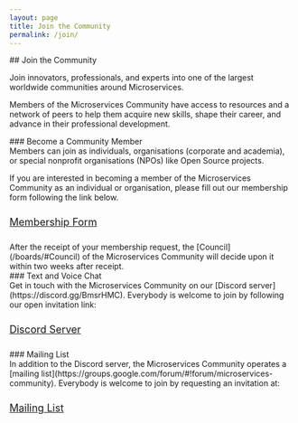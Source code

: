 ```yaml
---
layout: page
title: Join the Community
permalink: /join/
---
```


<div class="container">
<div class="row">
<div class="col-xs-12" markdown="1">

<div class="section-title" markdown="1">
## Join the Community
</div>

Join innovators, professionals, and experts into one of the largest worldwide communities around Microservices.

Members of the Microservices Community have access to resources and a network of peers to help them acquire new skills, shape their career, and advance in their professional development.

<div class="section-title" markdown="1">
### Become a Community Member
</div>
Members can join as individuals, organisations (corporate and academia), or special nonprofit organisations (NPOs) like Open Source projects.

If you are interested in becoming a member of the Microservices Community as an individual or organisation, please fill out our membership form following the link below.
<div class="text-center" style="font-size:18px;margin-bottom:25px;margin-top:25px;">
<a class="btn btn-primary" target="_blank" href="https://docs.google.com/forms/d/e/1FAIpQLSfZI_kdxMnJWSH7le8oXxbN6z_fXszaQpIkdZeU0fa_FZRqfQ/viewform?usp=sharing">Membership Form <i class="fa fa-external-link" aria-hidden="true"></i></a>
</div>
After the receipt of your membership request, the [Council](/boards/#Council) of the Microservices Community will decide upon it within two weeks after receipt.

<div class="section-title" markdown="1">
### Text and Voice Chat
</div>
Get in touch with the Microservices Community on our [Discord server](https://discord.gg/BmsrHMC).
Everybody is welcome to join by following our open invitation link:

<div class="text-center" style="font-size:18px;margin-bottom:25px;margin-top:25px;">
<a class="btn btn-primary" target="_blank" href="https://discord.gg/BmsrHMC">Discord Server <i class="fa fa-external-link" aria-hidden="true"></i>
</a>
</div>

<div class="section-title" markdown="1">
### Mailing List
</div>
In addition to the Discord server, the Microservices Community operates a [mailing list](https://groups.google.com/forum/#!forum/microservices-community).
Everybody is welcome to join by requesting an invitation at:

<div class="text-center" style="font-size:18px;margin-bottom:25px;margin-top:25px;">
<a  class="btn btn-primary" target="_blank" href="https://groups.google.com/forum/#!forum/microservices-community">Mailing List <i class="fa fa-external-link" aria-hidden="true"></i>
</a></div>
</div>
</div>
</div>